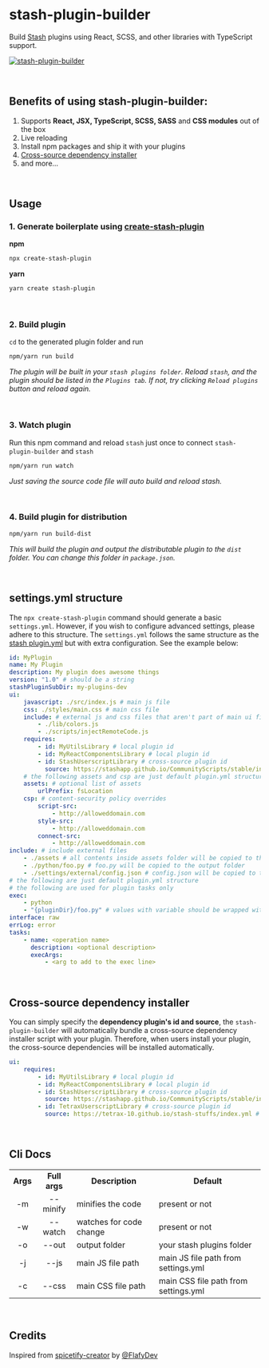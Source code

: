 # stash-plugin-builder

Build [Stash](https://stashapp.cc/) plugins using React, SCSS, and other libraries with TypeScript support.

[![stash-plugin-builder](https://nodei.co/npm/stash-plugin-builder.png)](https://www.npmjs.com/package/stash-plugin-builder)

</br>

## Benefits of using stash-plugin-builder:

1. Supports **React, JSX, TypeScript, SCSS, SASS** and **CSS modules** out of the box
2. Live reloading
3. Install npm packages and ship it with your plugins
4. [Cross-source dependency installer](#cross-source-dependency-installer)
5. and more...

</br>

## Usage

### 1. Generate boilerplate using [create-stash-plugin](https://www.npmjs.com/package/create-stash-plugin)

**npm**

```sh
npx create-stash-plugin
```

**yarn**

```sh
yarn create stash-plugin
```

</br>

### 2. Build plugin

`cd` to the generated plugin folder and run

```sh
npm/yarn run build
```

_The plugin will be built in your `stash plugins folder`. Reload `stash`, and the plugin should be listed in the `Plugins tab`. If not, try clicking `Reload plugins` button and reload again._

</br>

### 3. Watch plugin

Run this npm command and reload `stash` just once to connect `stash-plugin-builder` and `stash`

```sh
npm/yarn run watch
```

_Just saving the source code file will auto build and reload stash._

</br>

### 4. Build plugin for distribution

```sh
npm/yarn run build-dist
```

_This will build the plugin and output the distributable plugin to the `dist` folder. You can change this folder in `package.json`._

</br>

## settings.yml structure

The `npx create-stash-plugin` command should generate a basic `settings.yml`. However, if you wish to configure advanced settings, please adhere to this structure. The `settings.yml` follows the same structure as the [stash plugin.yml](https://docs.stashapp.cc/in-app-manual/plugins/#plugin-configuration-file-format) but with extra configuration. See the example below:

```yml
id: MyPlugin
name: My Plugin
description: My plugin does awesome things
version: "1.0" # should be a string
stashPluginSubDir: my-plugins-dev
ui:
    javascript: ./src/index.js # main js file
    css: ./styles/main.css # main css file
    include: # external js and css files that aren't part of main ui files
        - ./lib/colors.js
        - ./scripts/injectRemoteCode.js
    requires:
        - id: MyUtilsLibrary # local plugin id
        - id: MyReactComponentsLibrary # local plugin id
        - id: StashUserscriptLibrary # cross-source plugin id
          source: https://stashapp.github.io/CommunityScripts/stable/index.yml # cross-source plugin source url
    # the following assets and csp are just default plugin.yml structure
    assets: # optional list of assets
        urlPrefix: fsLocation
    csp: # content-security policy overrides
        script-src:
            - http://alloweddomain.com
        style-src:
            - http://alloweddomain.com
        connect-src:
            - http://alloweddomain.com
include: # include external files
    - ./assets # all contents inside assets folder will be copied to the output folder
    - ./python/foo.py # foo.py will be copied to the output folder
    - ./settings/external/config.json # config.json will be copied to the output folder
# the following are just default plugin.yml structure
# the following are used for plugin tasks only
exec:
    - python
    - "{pluginDir}/foo.py" # values with variable should be wrapped with double quotes
interface: raw
errLog: error
tasks:
    - name: <operation name>
      description: <optional description>
      execArgs:
          - <arg to add to the exec line>
```

</br>

## Cross-source dependency installer

You can simply specify the **dependency plugin's id and source**, the `stash-plugin-builder` will automatically bundle a cross-source dependency installer script with your plugin. Therefore, when users install your plugin, the cross-source dependencies will be installed automatically.

```yml
ui:
    requires:
        - id: MyUtilsLibrary # local plugin id
        - id: MyReactComponentsLibrary # local plugin id
        - id: StashUserscriptLibrary # cross-source plugin id
          source: https://stashapp.github.io/CommunityScripts/stable/index.yml # cross-source plugin source url
        - id: TetraxUserscriptLibrary # cross-source plugin id
          source: https://tetrax-10.github.io/stash-stuffs/index.yml # cross-source plugin source url
```

</br>

## Cli Docs

<table>
  <tr align="center">
    <td><b>Args</b></td>
    <td><b>Full args</b></td>
    <td><b>Description</b></td>
    <td><b>Default</b></td>
  </tr>
  <tr align="center">
    <td>-m</td>
    <td>--minify</td>
    <td align="left">minifies the code</td>
    <td align="left">present or not</td>
  </tr>
  <tr align="center">
    <td>-w</td>
    <td>--watch</td>
    <td align="left">watches for code change</td>
    <td align="left">present or not</td>
  </tr>
  <tr align="center">
    <td>-o</td>
    <td>--out</td>
    <td align="left">output folder</td>
    <td align="left">your stash plugins folder</td>
  </tr>
  <tr align="center">
    <td>-j</td>
    <td>--js</td>
    <td align="left">main JS file path</td>
    <td align="left">main JS file path from settings.yml</td>
  </tr>
  <tr align="center">
    <td>-c</td>
    <td>--css</td>
    <td align="left">main CSS file path</td>
    <td align="left">main CSS file path from settings.yml</td>
  </tr>
</table>

</br>

## Credits

Inspired from [spicetify-creator](https://github.com/spicetify/spicetify-creator) by [@FlafyDev](https://github.com/FlafyDev)
